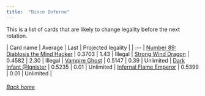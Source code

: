 ```yaml
---
title:  "Disco Inferno"
---
```


This is a list of cards that are likely to change legality before the next rotation.

| Card name | Average | Last | Projected legality |
| :-- |
[Number 89: Diablosis the Mind Hacker](https://db.ygoprodeck.com/card/?search=Number%2089:%20Diablosis%20the%20Mind%20Hacker) | 0.3703 | 1.43 | Illegal |
[Strong Wind Dragon](https://db.ygoprodeck.com/card/?search=Strong%20Wind%20Dragon) | 0.4582 | 2.30 | Illegal |
[Vampire Ghost](https://db.ygoprodeck.com/card/?search=Vampire%20Ghost) | 0.5147 | 0.39 | Unlimited |
[Dark Infant @Ignister](https://db.ygoprodeck.com/card/?search=Dark%20Infant%20@Ignister) | 0.5235 | 0.01 | Unlimited |
[Infernal Flame Emperor](https://db.ygoprodeck.com/card/?search=Infernal%20Flame%20Emperor) | 0.5399 | 0.01 | Unlimited |

###### [Back home](index)